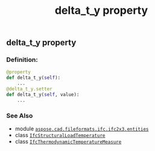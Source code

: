 ﻿---
title: delta_t_y property
second_title: Aspose.CAD for Python via .NET API References
description: 
type: docs
weight: 50
url: /python-net/aspose.cad.fileformats.ifc.ifc2x3.entities/ifcstructuralloadtemperature/delta_t_y/
is_root: false
---

## delta_t_y property

### Definition:
```python
@property
def delta_t_y(self):
    ...
@delta_t_y.setter
def delta_t_y(self, value):
    ...
```

### See Also
* module [`aspose.cad.fileformats.ifc.ifc2x3.entities`](../../)
* class [`IfcStructuralLoadTemperature`](/cad/python-net/aspose.cad.fileformats.ifc.ifc2x3.entities/ifcstructuralloadtemperature)
* class [`IfcThermodynamicTemperatureMeasure`](/cad/python-net/aspose.cad.fileformats.ifc.ifc2x3.types/ifcthermodynamictemperaturemeasure)

